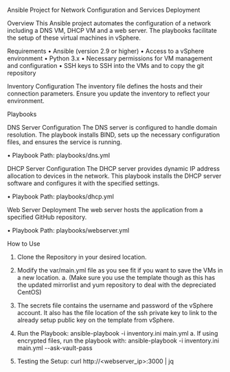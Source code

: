 Ansible Project for Network Configuration and Services Deployment

Overview
This Ansible project automates the configuration of a network including a DNS VM, DHCP VM and a web server. The playbooks facilitate the setup of these virtual machines in vSphere.

Requirements
•	Ansible (version 2.9 or higher)
•	Access to a vSphere environment
•	Python 3.x
•	Necessary permissions for VM management and configuration
•	SSH keys to SSH into the VMs and to copy the git repository


Inventory Configuration
The inventory file defines the hosts and their connection parameters. Ensure you update the inventory to reflect your environment.

Playbooks

DNS Server Configuration
The DNS server is configured to handle domain resolution. The playbook installs BIND, sets up the necessary configuration files, and ensures the service is running.

•	Playbook Path: playbooks/dns.yml

DHCP Server Configuration
The DHCP server provides dynamic IP address allocation to devices in the network. This playbook installs the DHCP server software and configures it with the specified settings.

•	Playbook Path: playbooks/dhcp.yml

Web Server Deployment
The web server hosts the application from a specified GitHub repository.

•	Playbook Path: playbooks/webserver.yml

How to Use
1.  Clone the Repository in your desired location. 

2.  Modify the var/main.yml file as you see fit if you want to save the VMs in a new location. 
    a.  (Make sure you use the template though as this has the updated mirrorlist and yum repository to deal with the depreciated CentOS)

3. The secrets file contains the username and password of the vSphere account. It also has the file location of the ssh private key to link to the already setup public key on the template from vSphere. 

4. Run the Playbook: ansible-playbook -i inventory.ini main.yml
    a. If using encrypted files, run the playbook with: ansible-playbook -i inventory.ini main.yml --ask-vault-pass

5. Testing the Setup: curl http://<webserver_ip>:3000 | jq
